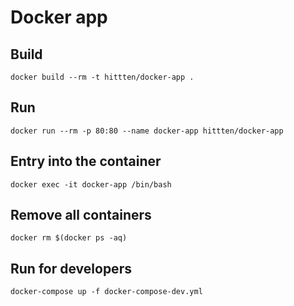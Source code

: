 # Docker app

## Build
`docker build --rm -t hittten/docker-app .`

## Run
`docker run --rm -p 80:80 --name docker-app hittten/docker-app`

## Entry into the container
`docker exec -it docker-app /bin/bash`

## Remove all containers   
`docker rm $(docker ps -aq)`

## Run for developers
`docker-compose up -f docker-compose-dev.yml`
